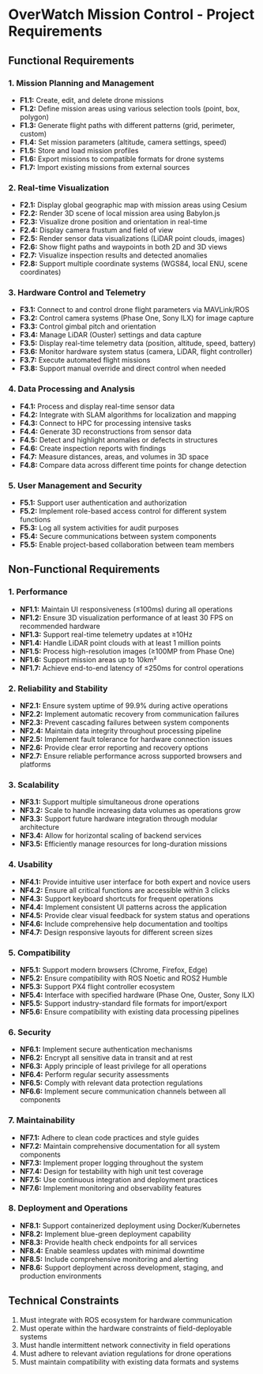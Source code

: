 # OverWatch Mission Control - Project Requirements

## Functional Requirements

### 1. Mission Planning and Management

- **F1.1:** Create, edit, and delete drone missions
- **F1.2:** Define mission areas using various selection tools (point, box, polygon)
- **F1.3:** Generate flight paths with different patterns (grid, perimeter, custom)
- **F1.4:** Set mission parameters (altitude, camera settings, speed)
- **F1.5:** Store and load mission profiles
- **F1.6:** Export missions to compatible formats for drone systems
- **F1.7:** Import existing missions from external sources

### 2. Real-time Visualization

- **F2.1:** Display global geographic map with mission areas using Cesium
- **F2.2:** Render 3D scene of local mission area using Babylon.js
- **F2.3:** Visualize drone position and orientation in real-time
- **F2.4:** Display camera frustum and field of view
- **F2.5:** Render sensor data visualizations (LiDAR point clouds, images)
- **F2.6:** Show flight paths and waypoints in both 2D and 3D views
- **F2.7:** Visualize inspection results and detected anomalies 
- **F2.8:** Support multiple coordinate systems (WGS84, local ENU, scene coordinates)

### 3. Hardware Control and Telemetry

- **F3.1:** Connect to and control drone flight parameters via MAVLink/ROS
- **F3.2:** Control camera systems (Phase One, Sony ILX) for image capture
- **F3.3:** Control gimbal pitch and orientation
- **F3.4:** Manage LiDAR (Ouster) settings and data capture
- **F3.5:** Display real-time telemetry data (position, altitude, speed, battery)
- **F3.6:** Monitor hardware system status (camera, LiDAR, flight controller)
- **F3.7:** Execute automated flight missions
- **F3.8:** Support manual override and direct control when needed

### 4. Data Processing and Analysis

- **F4.1:** Process and display real-time sensor data
- **F4.2:** Integrate with SLAM algorithms for localization and mapping
- **F4.3:** Connect to HPC for processing intensive tasks
- **F4.4:** Generate 3D reconstructions from sensor data
- **F4.5:** Detect and highlight anomalies or defects in structures
- **F4.6:** Create inspection reports with findings
- **F4.7:** Measure distances, areas, and volumes in 3D space
- **F4.8:** Compare data across different time points for change detection

### 5. User Management and Security

- **F5.1:** Support user authentication and authorization
- **F5.2:** Implement role-based access control for different system functions
- **F5.3:** Log all system activities for audit purposes
- **F5.4:** Secure communications between system components
- **F5.5:** Enable project-based collaboration between team members

## Non-Functional Requirements

### 1. Performance

- **NF1.1:** Maintain UI responsiveness (≤100ms) during all operations
- **NF1.2:** Ensure 3D visualization performance of at least 30 FPS on recommended hardware
- **NF1.3:** Support real-time telemetry updates at ≥10Hz
- **NF1.4:** Handle LiDAR point clouds with at least 1 million points
- **NF1.5:** Process high-resolution images (≥100MP from Phase One)
- **NF1.6:** Support mission areas up to 10km²
- **NF1.7:** Achieve end-to-end latency of ≤250ms for control operations

### 2. Reliability and Stability

- **NF2.1:** Ensure system uptime of 99.9% during active operations
- **NF2.2:** Implement automatic recovery from communication failures
- **NF2.3:** Prevent cascading failures between system components
- **NF2.4:** Maintain data integrity throughout processing pipeline
- **NF2.5:** Implement fault tolerance for hardware connection issues
- **NF2.6:** Provide clear error reporting and recovery options
- **NF2.7:** Ensure reliable performance across supported browsers and platforms

### 3. Scalability

- **NF3.1:** Support multiple simultaneous drone operations
- **NF3.2:** Scale to handle increasing data volumes as operations grow
- **NF3.3:** Support future hardware integration through modular architecture
- **NF3.4:** Allow for horizontal scaling of backend services
- **NF3.5:** Efficiently manage resources for long-duration missions

### 4. Usability

- **NF4.1:** Provide intuitive user interface for both expert and novice users
- **NF4.2:** Ensure all critical functions are accessible within 3 clicks
- **NF4.3:** Support keyboard shortcuts for frequent operations
- **NF4.4:** Implement consistent UI patterns across the application
- **NF4.5:** Provide clear visual feedback for system status and operations
- **NF4.6:** Include comprehensive help documentation and tooltips
- **NF4.7:** Design responsive layouts for different screen sizes

### 5. Compatibility

- **NF5.1:** Support modern browsers (Chrome, Firefox, Edge)
- **NF5.2:** Ensure compatibility with ROS Noetic and ROS2 Humble
- **NF5.3:** Support PX4 flight controller ecosystem
- **NF5.4:** Interface with specified hardware (Phase One, Ouster, Sony ILX)
- **NF5.5:** Support industry-standard file formats for import/export
- **NF5.6:** Ensure compatibility with existing data processing pipelines

### 6. Security

- **NF6.1:** Implement secure authentication mechanisms
- **NF6.2:** Encrypt all sensitive data in transit and at rest
- **NF6.3:** Apply principle of least privilege for all operations
- **NF6.4:** Perform regular security assessments
- **NF6.5:** Comply with relevant data protection regulations
- **NF6.6:** Implement secure communication channels between all components

### 7. Maintainability

- **NF7.1:** Adhere to clean code practices and style guides
- **NF7.2:** Maintain comprehensive documentation for all system components
- **NF7.3:** Implement proper logging throughout the system
- **NF7.4:** Design for testability with high unit test coverage
- **NF7.5:** Use continuous integration and deployment practices
- **NF7.6:** Implement monitoring and observability features

### 8. Deployment and Operations

- **NF8.1:** Support containerized deployment using Docker/Kubernetes
- **NF8.2:** Implement blue-green deployment capability
- **NF8.3:** Provide health check endpoints for all services
- **NF8.4:** Enable seamless updates with minimal downtime
- **NF8.5:** Include comprehensive monitoring and alerting
- **NF8.6:** Support deployment across development, staging, and production environments

## Technical Constraints

1. Must integrate with ROS ecosystem for hardware communication
2. Must operate within the hardware constraints of field-deployable systems
3. Must handle intermittent network connectivity in field operations
4. Must adhere to relevant aviation regulations for drone operations
5. Must maintain compatibility with existing data formats and systems 